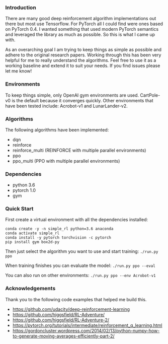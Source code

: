 ### Introduction
There are many good deep reinforcement algorithm implementations out there but most use Tensorflow.  For PyTorch all I could find were ones based on PyTorch 0.4.  I wanted something that used modern PyTorch semantics and leveraged the library as much as possible.  So this is what I came up with.

As an overarching goal I am trying to keep things as simple as possible and adhere to the original research papers.  Working through this has been very helpful for me to really understand the algorithms.  Feel free to use it as a working baseline and extend it to suit your needs.  If you find issues please let me know!


### Environments
To keep things simple, only OpenAI gym environments are used.  CartPole-v0 is the default because it converges quickly.  Other environments that have been tested include: Acrobot-v1 and LunarLander-v2.


### Algorithms
The following algorithms have been implemented:
- dqn
- reinforce
- reinforce_multi (REINFORCE with multiple parallel environments)
- ppo
- ppo_multi (PPO with multiple parallel environments)


### Dependencies
- python 3.6
- pytorch 1.0
- gym


### Quick Start
First create a virtual environment with all the dependencies installed:
```
conda create -y -n simple_rl python=3.6 anaconda
conda activate simple_rl
conda install -y pytorch torchvision -c pytorch
pip install gym box2d-py
```

Then just select the algorithm you want to use and start training: `./run.py ppo`

When training finishes you can evaluate the model: `./run.py ppo --eval`

You can also run on other environments: `./run.py ppo --env Acrobot-v1`


### Acknowledgements
Thank you to the following code examples that helped me build this.

- https://github.com/udacity/deep-reinforcement-learning
- https://github.com/higgsfield/RL-Adventure/
- https://github.com/higgsfield/RL-Adventure-2/
- https://pytorch.org/tutorials/intermediate/reinforcement_q_learning.html
- https://gordoncluster.wordpress.com/2014/02/13/python-numpy-how-to-generate-moving-averages-efficiently-part-2/
